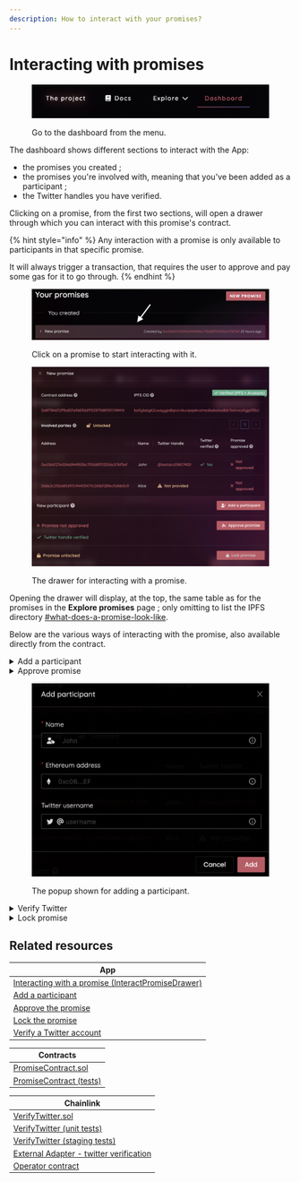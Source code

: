 ```yaml
---
description: How to interact with your promises?
---
```


# Interacting with promises

<figure><img src="../.gitbook/assets/image (1).png" alt="Using the menu to navigate to the dashboard"><figcaption><p>Go to the dashboard from the menu.</p></figcaption></figure>

The dashboard shows different sections to interact with the App:

* the promises you created ;
* the promises you're involved with, meaning that you've been added as a participant ;
* the Twitter handles you have verified.

Clicking on a promise, from the first two sections, will open a drawer through which you can interact with this promise's contract.

{% hint style="info" %}
Any interaction with a promise is only available to participants in that specific promise.

It will always trigger a transaction, that requires the user to approve and pay some gas for it to go through.
{% endhint %}

<figure><img src="../.gitbook/assets/image (13).png" alt="Clicking on a promise will open a popup"><figcaption><p>Click on a promise to start interacting with it.</p></figcaption></figure>

<figure><img src="../.gitbook/assets/image (11) (1).png" alt="The drawer used for interacting with a promise"><figcaption><p>The drawer for interacting with a promise.</p></figcaption></figure>

Opening the drawer will display, at the top, the same table as for the promises in the **Explore promises** page ; only omitting to list the IPFS directory [#what-does-a-promise-look-like](../introduction/exploring-promises.md#what-does-a-promise-look-like "mention").

Below are the various ways of interacting with the promise, also available directly from the contract.

<details>

<summary>Add a participant</summary>

This button allows anyone involved in the promise to add new members to participate. They will inherit the same permissions as the initial participants. If any had already approved the promise, this approval will be reset, and they will need to approve it again.

</details>

<details>

<summary>Approve promise</summary>

Approving the promise shows that each member is indeed participating in that agreement, and is not an arbitrarily included Ethereum address. Only a participant can approve for themselves.

Any time a participant is added, everyone needs to approve the promise again. This is done, so they can approve it, knowing exactly what they agree to, and with whom.

</details>

<figure><img src="../.gitbook/assets/image (11).png" alt="The popup shown for adding a new participant to the promise"><figcaption><p>The popup shown for adding a participant.</p></figcaption></figure>

<details>

<summary>Verify Twitter</summary>

This section allows any participant with a Twitter handle attached to this promise, to ensure that they actually own it.

Please visit [verifying-a-twitter-account.md](verifying-a-twitter-account.md "mention") for the detailed steps.

</details>

<details>

<summary>Lock promise</summary>

Once all the participants have approved the promise, it can then be locked. That means it will no longer be possible to add new participants.

This **Locked** status is a proof of reliability for your promise, as it means that it can't be modified anymore. Additionally, it means that all participants have confirmed they own their Ethereum address, and indeed agreed to participating in that promise.

</details>

## Related resources

| App                                                                                                                                                                                 |
| ----------------------------------------------------------------------------------------------------------------------------------------------------------------------------------- |
| [Interacting with a promise (InteractPromiseDrawer)](https://github.com/polar0/chainlink-fall-2022-hackathon/blob/main/frontend/components/user-dashboard/InteractPromiseDrawer.js) |
| [Add a participant](https://github.com/polar0/chainlink-fall-2022-hackathon/blob/main/frontend/components/user-dashboard/RowPromiseAddParticipant.js)                               |
| [Approve the promise](https://github.com/polar0/chainlink-fall-2022-hackathon/blob/main/frontend/components/user-dashboard/RowPromiseApproval.js)                                   |
| [Lock the promise](https://github.com/polar0/chainlink-fall-2022-hackathon/blob/main/frontend/components/user-dashboard/RowPromiseLock.js)                                          |
| [Verify a Twitter account](https://github.com/polar0/chainlink-fall-2022-hackathon/blob/main/frontend/components/user-dashboard/RowPromiseVerification.js)                          |

| Contracts                                                                                                                                      |
| ---------------------------------------------------------------------------------------------------------------------------------------------- |
| [PromiseContract.sol](https://github.com/polar0/chainlink-fall-2022-hackathon/blob/main/backend/hardhat/contracts/PromiseContract.sol)         |
| [PromiseContract (tests)](https://github.com/polar0/chainlink-fall-2022-hackathon/blob/main/backend/hardhat/test/unit/PromiseContract.test.js) |

| Chainlink                                                                                                                                                     |
| ------------------------------------------------------------------------------------------------------------------------------------------------------------- |
| [VerifyTwitter.sol](https://github.com/polar0/chainlink-fall-2022-hackathon/blob/main/backend/hardhat/contracts/VerifyTwitter.sol)                            |
| [VerifyTwitter (unit tests)](https://github.com/polar0/chainlink-fall-2022-hackathon/blob/main/backend/hardhat/test/unit/VerifyTwitterMock.test.js)           |
| [VerifyTwitter (staging tests)](https://github.com/polar0/chainlink-fall-2022-hackathon/blob/main/backend/hardhat/test/staging/VerifyTwitter.staging.test.js) |
| [External Adapter - twitter verification](https://github.com/polar0/chainlink-fall-2022-hackathon/tree/main/backend/chainlink-ea-twitter-verification)        |
| [Operator contract](https://mumbai.polygonscan.com/address/0xd4d1fe6ff0a871ccf37bcfbce3135f548e5f05b5)                                                        |
